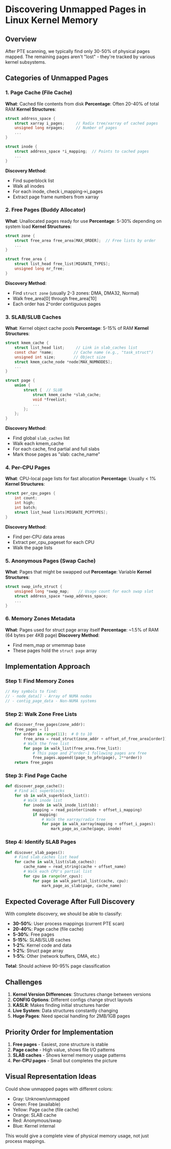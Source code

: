 # Discovering Unmapped Pages in Linux Kernel Memory

## Overview
After PTE scanning, we typically find only 30-50% of physical pages mapped. The remaining pages aren't "lost" - they're tracked by various kernel subsystems.

## Categories of Unmapped Pages

### 1. Page Cache (File Cache)
**What**: Cached file contents from disk
**Percentage**: Often 20-40% of total RAM
**Kernel Structures**:
```c
struct address_space {
    struct xarray i_pages;     // Radix tree/xarray of cached pages
    unsigned long nrpages;     // Number of pages
    ...
}

struct inode {
    struct address_space *i_mapping;  // Points to cached pages
    ...
}
```
**Discovery Method**:
- Find superblock list
- Walk all inodes
- For each inode, check i_mapping->i_pages
- Extract page frame numbers from xarray

### 2. Free Pages (Buddy Allocator)
**What**: Unallocated pages ready for use
**Percentage**: 5-30% depending on system load
**Kernel Structures**:
```c
struct zone {
    struct free_area free_area[MAX_ORDER];  // Free lists by order
    ...
}

struct free_area {
    struct list_head free_list[MIGRATE_TYPES];
    unsigned long nr_free;
}
```
**Discovery Method**:
- Find `struct zone` (usually 2-3 zones: DMA, DMA32, Normal)
- Walk free_area[0] through free_area[10]
- Each order has 2^order contiguous pages

### 3. SLAB/SLUB Caches
**What**: Kernel object cache pools
**Percentage**: 5-15% of RAM
**Kernel Structures**:
```c
struct kmem_cache {
    struct list_head list;     // Link in slab_caches list
    const char *name;         // Cache name (e.g., "task_struct")
    unsigned int size;        // Object size
    struct kmem_cache_node *node[MAX_NUMNODES];
    ...
}

struct page {
    union {
        struct {  // SLUB
            struct kmem_cache *slab_cache;
            void *freelist;
            ...
        };
    };
}
```
**Discovery Method**:
- Find global `slab_caches` list
- Walk each kmem_cache
- For each cache, find partial and full slabs
- Mark those pages as "slab: cache_name"

### 4. Per-CPU Pages
**What**: CPU-local page lists for fast allocation
**Percentage**: Usually < 1%
**Kernel Structures**:
```c
struct per_cpu_pages {
    int count;
    int high;
    int batch;
    struct list_head lists[MIGRATE_PCPTYPES];
}
```
**Discovery Method**:
- Find per-CPU data areas
- Extract per_cpu_pageset for each CPU
- Walk the page lists

### 5. Anonymous Pages (Swap Cache)
**What**: Pages that might be swapped out
**Percentage**: Variable
**Kernel Structures**:
```c
struct swap_info_struct {
    unsigned long *swap_map;    // Usage count for each swap slot
    struct address_space *swap_address_space;
    ...
}
```

### 6. Memory Zones Metadata
**What**: Pages used for struct page array itself
**Percentage**: ~1.5% of RAM (64 bytes per 4KB page)
**Discovery Method**:
- Find mem_map or vmemmap base
- These pages hold the `struct page` array

## Implementation Approach

### Step 1: Find Memory Zones
```c
// Key symbols to find:
// - node_data[] - Array of NUMA nodes
// - contig_page_data - Non-NUMA systems
```

### Step 2: Walk Zone Free Lists
```python
def discover_free_pages(zone_addr):
    free_pages = []
    for order in range(11):  # 0 to 10
        free_area = read_struct(zone_addr + offset_of_free_area[order])
        # Walk the free list
        for page in walk_list(free_area.free_list):
            # This page and 2^order-1 following pages are free
            free_pages.append((page_to_pfn(page), 2**order))
    return free_pages
```

### Step 3: Find Page Cache
```python
def discover_page_cache():
    # Find all superblocks
    for sb in walk_superblock_list():
        # Walk inode list
        for inode in walk_inode_list(sb):
            mapping = read_pointer(inode + offset_i_mapping)
            if mapping:
                # Walk the xarray/radix tree
                for page in walk_xarray(mapping + offset_i_pages):
                    mark_page_as_cache(page, inode)
```

### Step 4: Identify SLAB Pages
```python
def discover_slab_pages():
    # Find slab_caches list head
    for cache in walk_list(slab_caches):
        cache_name = read_string(cache + offset_name)
        # Walk each CPU's partial list
        for cpu in range(nr_cpus):
            for page in walk_partial_list(cache, cpu):
                mark_page_as_slab(page, cache_name)
```

## Expected Coverage After Full Discovery

With complete discovery, we should be able to classify:
- **30-50%**: User process mappings (current PTE scan)
- **20-40%**: Page cache (file cache)
- **5-30%**: Free pages
- **5-15%**: SLAB/SLUB caches
- **1-2%**: Kernel code and data
- **1-2%**: Struct page array
- **1-5%**: Other (network buffers, DMA, etc.)

**Total**: Should achieve 90-95% page classification

## Challenges

1. **Kernel Version Differences**: Structures change between versions
2. **CONFIG Options**: Different configs change struct layouts
3. **KASLR**: Makes finding initial structures harder
4. **Live System**: Data structures constantly changing
5. **Huge Pages**: Need special handling for 2MB/1GB pages

## Priority Order for Implementation

1. **Free pages** - Easiest, zone structure is stable
2. **Page cache** - High value, shows file I/O patterns
3. **SLAB caches** - Shows kernel memory usage patterns
4. **Per-CPU pages** - Small but completes the picture

## Visual Representation Ideas

Could show unmapped pages with different colors:
- Gray: Unknown/unmapped
- Green: Free (available)
- Yellow: Page cache (file cache)
- Orange: SLAB cache
- Red: Anonymous/swap
- Blue: Kernel internal

This would give a complete view of physical memory usage, not just process mappings.